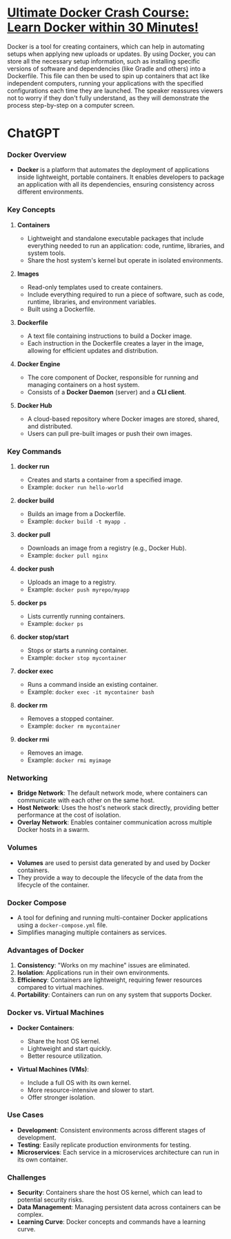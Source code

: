 # [Ultimate Docker Crash Course: Learn Docker within 30 Minutes!](https://youtu.be/WNUCAPKa44Y)

Docker is a tool for creating containers, which can help in automating setups when applying new uploads or updates. By using Docker, you can store all the necessary setup information, such as installing specific versions of software and dependencies (like Gradle and others) into a Dockerfile. This file can then be used to spin up containers that act like independent computers, running your applications with the specified configurations each time they are launched. The speaker reassures viewers not to worry if they don't fully understand, as they will demonstrate the process step-by-step on a computer screen.

# ChatGPT
### **Docker Overview**
- **Docker** is a platform that automates the deployment of applications inside lightweight, portable containers. It enables developers to package an application with all its dependencies, ensuring consistency across different environments.

### **Key Concepts**
1. **Containers**
   - Lightweight and standalone executable packages that include everything needed to run an application: code, runtime, libraries, and system tools.
   - Share the host system's kernel but operate in isolated environments.

2. **Images**
   - Read-only templates used to create containers. 
   - Include everything required to run a piece of software, such as code, runtime, libraries, and environment variables.
   - Built using a Dockerfile.

3. **Dockerfile**
   - A text file containing instructions to build a Docker image.
   - Each instruction in the Dockerfile creates a layer in the image, allowing for efficient updates and distribution.

4. **Docker Engine**
   - The core component of Docker, responsible for running and managing containers on a host system.
   - Consists of a **Docker Daemon** (server) and a **CLI client**.

5. **Docker Hub**
   - A cloud-based repository where Docker images are stored, shared, and distributed.
   - Users can pull pre-built images or push their own images.

### **Key Commands**
1. **docker run**
   - Creates and starts a container from a specified image.
   - Example: `docker run hello-world`

2. **docker build**
   - Builds an image from a Dockerfile.
   - Example: `docker build -t myapp .`

3. **docker pull**
   - Downloads an image from a registry (e.g., Docker Hub).
   - Example: `docker pull nginx`

4. **docker push**
   - Uploads an image to a registry.
   - Example: `docker push myrepo/myapp`

5. **docker ps**
   - Lists currently running containers.
   - Example: `docker ps`

6. **docker stop/start**
   - Stops or starts a running container.
   - Example: `docker stop mycontainer`

7. **docker exec**
   - Runs a command inside an existing container.
   - Example: `docker exec -it mycontainer bash`

8. **docker rm**
   - Removes a stopped container.
   - Example: `docker rm mycontainer`

9. **docker rmi**
   - Removes an image.
   - Example: `docker rmi myimage`

### **Networking**
- **Bridge Network**: The default network mode, where containers can communicate with each other on the same host.
- **Host Network**: Uses the host's network stack directly, providing better performance at the cost of isolation.
- **Overlay Network**: Enables container communication across multiple Docker hosts in a swarm.

### **Volumes**
- **Volumes** are used to persist data generated by and used by Docker containers.
- They provide a way to decouple the lifecycle of the data from the lifecycle of the container.

### **Docker Compose**
- A tool for defining and running multi-container Docker applications using a `docker-compose.yml` file.
- Simplifies managing multiple containers as services.

### **Advantages of Docker**
1. **Consistency**: "Works on my machine" issues are eliminated.
2. **Isolation**: Applications run in their own environments.
3. **Efficiency**: Containers are lightweight, requiring fewer resources compared to virtual machines.
4. **Portability**: Containers can run on any system that supports Docker.

### **Docker vs. Virtual Machines**
- **Docker Containers**:
  - Share the host OS kernel.
  - Lightweight and start quickly.
  - Better resource utilization.
  
- **Virtual Machines (VMs)**:
  - Include a full OS with its own kernel.
  - More resource-intensive and slower to start.
  - Offer stronger isolation.

### **Use Cases**
- **Development**: Consistent environments across different stages of development.
- **Testing**: Easily replicate production environments for testing.
- **Microservices**: Each service in a microservices architecture can run in its own container.

### **Challenges**
- **Security**: Containers share the host OS kernel, which can lead to potential security risks.
- **Data Management**: Managing persistent data across containers can be complex.
- **Learning Curve**: Docker concepts and commands have a learning curve.
